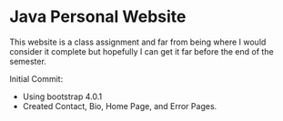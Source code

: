 # Java Personal Website

This website is a class assignment and far from being where I would consider it complete but hopefully I can get it far before the end of the semester.

Initial Commit:
- Using bootstrap 4.0.1
- Created Contact, Bio, Home Page, and Error Pages.
